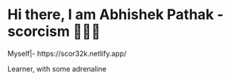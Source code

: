 
<h1>Hi there, I am Abhishek Pathak - scorcism 🙋🏽‍♂️</h1> 
Myself|- https://scor32k.netlify.app/


Learner, with some adrenaline
 
